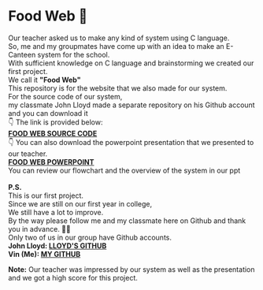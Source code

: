 # Food Web 🍮

Our teacher asked us to make any kind of system using C language.<br>
So, me and my groupmates have come up with an idea to make an E-Canteen system for the school.<br>
With sufficient knowledge on C language and brainstorming we created our first project.<br>
We call it <b>"Food Web"</b><br>
This repository is for the website that we also made for our system. <br>
For the source code of our system, <br>
my classmate John Lloyd made a separate repository on his Github account and you can download it<br>
👇 The link is provided below:  <br>
<a href="https://github.com/Kiyo-18/FoodWeb_E-Canteen_System-V.1.0.0"><b>FOOD WEB SOURCE CODE</b></a> <br>
👇 You can also download the powerpoint presentation that we presented to our teacher. <br>
<a href="https://www.mediafire.com/file/855xbm9sqgdr5j3/FOOD+WEB.pptx/file"><b>FOOD WEB POWERPOINT</b></a> <br>
You can review our flowchart and the overview of the system in our ppt <br>
<br>
<b>P.S.</b> <br>
This is our first project.<br>
Since we are still on our first year in college, <br>
We still have a lot to improve.<br>
By the way please follow me and my classmate here on Github and thank you in advance. 🙇🏻<br>
Only two of us in our group have Github accounts.<br>
<b>John Lloyd: <a href="https://github.com/Kiyo-18">LLOYD'S GITHUB</a></b> 
<br><b>Vin (Me): <a href="https://github.com/UrLostBoy">MY GITHUB</a></b>
     
<b>Note:</b> Our teacher was impressed by our system as well as the presentation <br>
and we got a high score for this project. <br>

